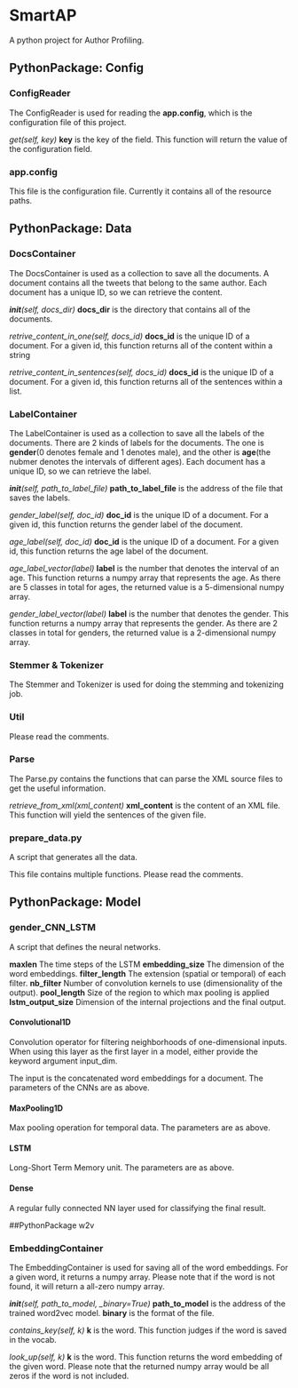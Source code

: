 # SmartAP

A python project for Author Profiling.

## PythonPackage: Config

### ConfigReader

The ConfigReader is used for reading the __app.config__, which is the configuration file of this project.

*get(self, key)* __key__ is the key of the field. This function will return the value of the configuration field.

### app.config

This file is the configuration file. Currently it contains all of the resource paths.

## PythonPackage: Data

### DocsContainer

The DocsContainer is used as a collection to save all the documents. A document contains all the tweets that belong to the same author. Each document has a unique ID, so we can retrieve the content.

*__init__(self, docs_dir)* __docs_dir__ is the directory that contains all of the documents.

*retrive_content_in_one(self, docs_id)* __docs_id__ is the unique ID of a document. For a given id, this function returns all of the content within a string

 *retrive_content_in_sentences(self, docs_id)* __docs_id__ is the unique ID of a document. For a given id, this function returns all of the sentences within a list. 

### LabelContainer

The LabelContainer is used as a collection to save all the labels of the documents. There are 2 kinds of labels for the documents. The one is __gender__(0 denotes female and 1 denotes male), and the other is __age__(the nubmer denotes the intervals of different ages).  Each document has a unique ID, so we can retrieve the label.

*__init__(self, path_to_label_file)* __path_to_label_file__ is the address of the file that saves the labels.

*gender_label(self, doc_id)* __doc_id__ is the unique ID of a document. For a given id, this function returns the gender label of the document.

*age_label(self, doc_id)* __doc_id__ is the unique ID of a document. For a given id, this function returns the age label of the document.

*age_label_vector(label)* __label__ is the number that denotes the interval of an age. This function returns a numpy array that represents the age. As there are 5 classes in total for ages, the returned value is a 5-dimensional numpy array.

*gender_label_vector(label)* __label__ is the number that denotes the gender. This function returns a numpy array that represents the gender. As there are 2 classes in total for genders, the returned value is a 2-dimensional numpy array.

### Stemmer & Tokenizer

The Stemmer and Tokenizer is used for doing the stemming and tokenizing job. 

### Util

Please read the comments.

### Parse

The Parse.py contains the functions that can parse the XML source files to get the useful information.

*retrieve_from_xml(xml_content)* __xml_content__ is the content of an XML file. This function will yield the sentences of the given file.

### prepare_data.py

A script that generates all the data.

This file contains multiple functions. Please read the comments.

## PythonPackage: Model

### gender_CNN_LSTM

A script that defines the neural networks.

__maxlen__ The time steps of the LSTM
__embedding_size__ The dimension of the word embeddings.
__filter_length__ The extension (spatial or temporal) of each filter.
__nb_filter__ Number of convolution kernels to use (dimensionality of the output).
__pool_length__ Size of the region to which max pooling is applied
__lstm_output_size__  Dimension of the internal projections and the final output.

#### Convolutional1D

Convolution operator for filtering neighborhoods of one-dimensional inputs. When using this layer as the first layer in a model, either provide the keyword argument input_dim.

The input is the concatenated word embeddings for a document. The parameters of the CNNs are as above.

#### MaxPooling1D

Max pooling operation for temporal data.
The parameters are as above.

#### LSTM

Long-Short Term Memory unit.
The parameters are as above.

#### Dense

A regular fully connected NN layer used for classifying the final result.


##PythonPackage w2v

### EmbeddingContainer

The EmbeddingContainer is used for saving all of the word embeddings. For a given word, it returns a numpy array. Please note that if the word is not found, it will return a all-zero numpy array.

*__init__(self, path_to_model, _binary=True)* __path_to_model__ is the address of the trained word2vec model. __binary__ is the format of the file.

*contains_key(self, k)* __k__ is the word. This function judges if the word is saved in the vocab.

*look_up(self, k)* __k__ is the word. This function returns the word embedding of the given word. Please note that the returned numpy array would be all zeros if the word is not included.
